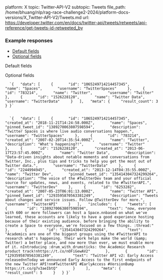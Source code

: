 platform: X
topic: Twitter-API-V2
subtopic: Tweets
file_path: /home/bhuang/nlp/rag-race-challenge2-2024/platform-docs-versions/X_Twitter-API-V2/Tweets.md
url: https://developer.twitter.com/en/docs/twitter-api/tweets/retweets/api-reference/get-tweets-id-retweeted_by


### Example responses

* [Default fields](#tab0)
* [Optional fields](#tab1)

Default fields

Optional fields

      `{   "data": [     {       "id": "1065249714214457345",       "name": "Spaces",       "username": "TwitterSpaces"     },     {       "id": "783214",       "name": "Twitter",       "username": "Twitter"     },     {       "id": "1526228120",       "name": "Twitter Data",       "username": "TwitterData"     }   ],   "meta": {     "result_count": 3   } }`
    

      `{   "data": [     {       "id": "1065249714214457345",       "created_at": "2018-11-21T14:24:58.000Z",       "name": "Spaces",       "pinned_tweet_id": "1389270063807598594",       "description": "Twitter Spaces is where live audio conversations happen.",       "username": "TwitterSpaces"     },     {       "id": "783214",       "created_at": "2007-02-20T14:35:54.000Z",       "name": "Twitter",       "description": "What's happening?!",       "username": "Twitter"     },     {       "id": "1526228120",       "created_at": "2013-06-17T23:57:45.000Z",       "name": "Twitter Data",       "description": "Data-driven insights about notable moments and conversations from Twitter, Inc., plus tips and tricks to help you get the most out of Twitter data.",       "username": "TwitterData"     },     {       "id": "2244994945",       "created_at": "2013-12-14T04:35:55.000Z",       "name": "Twitter Dev",       "pinned_tweet_id": "1354143047324299264",       "description": "The voice of the #TwitterDev team and your official source for updates, news, and events, related to the #TwitterAPI.",       "username": "TwitterDev"     },     {       "id": "6253282",       "created_at": "2007-05-23T06:01:13.000Z",       "name": "Twitter API",       "pinned_tweet_id": "1293595870563381249",       "description": "Tweets about changes and service issues. Follow @TwitterDev for more.",       "username": "TwitterAPI"     }   ],   "includes": {     "tweets": [       {         "id": "1389270063807598594",         "text": "now, everyone with 600 or more followers can host a Space.nnbased on what we've learned, these accounts are likely to have a good experience hosting because of their existing audience. before bringing the ability to create a Space to everyone, we're focused on a few things. :thread:"       },       {         "id": "1354143047324299264",         "text": "Academics are one of the biggest groups using the #TwitterAPI to research what's happening. Their work helps make the world (&amp; Twitter) a better place, and now more than ever, we must enable more of it. nIntroducing :drum_with_drumsticks: the Academic Research product track!nhttps://t.co/nOFiGewAV2"       },       {         "id": "1293595870563381249",         "text": "Twitter API v2: Early Access releasednnToday we announced Early Access to the first endpoints of the new Twitter API!nn#TwitterAPI #EarlyAccess #VersionBump https://t.co/g7v3aeIbtQ"       }     ],     "meta": {       "result_count": 5     }   } }`